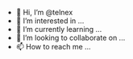 - 👋 Hi, I’m @telnex
- 👀 I’m interested in ...
- 🌱 I’m currently learning ...
- 💞️ I’m looking to collaborate on ...
- 📫 How to reach me ...

<!---
telnex/telnex is a ✨ special ✨ repository because its `README.md` (this file) appears on your GitHub profile.
You can click the Preview link to take a look at your changes.
--->

